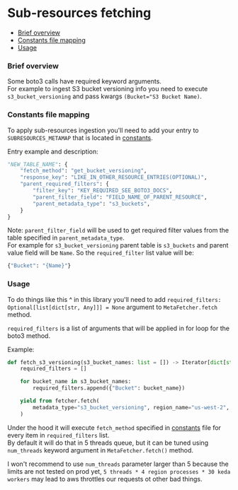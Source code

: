 
# Sub-resources fetching
- [Brief overview](#brief-overview)
- [Constants file mapping](#constants-file-mapping)
- [Usage](#usage)

### Brief overview
Some boto3 calls have required keyword arguments. 
<br>For example to ingest S3 bucket versioning info you need to execute `s3_bucket_versioning` and pass kwargs `(Bucket="S3 Bucket Name)`.


### Constants file mapping
To apply sub-resources ingestion you'll need to add your entry to `SUBRESOURCES_METAMAP` that is located in [constants](nops_metadata/constants.py).

Entry example and description:

```python
"NEW_TABLE_NAME": {
    "fetch_method": "get_bucket_versioning",
    "response_key": "LIKE_IN_OTHER_RESOURCE_ENTRIES(OPTIONAL)",
    "parent_required_filters": {
        "filter_key": "KEY_REQUIRED_SEE_BOTO3_DOCS",
        "parent_filter_field": "FIELD_NAME_OF_PARENT_RESOURCE",
        "parent_metadata_type": "s3_buckets",
    }
}
```

Note: `parent_filter_field` will be used to get required filter values from the table specified in `parent_metadata_type`.<br>
For example for `s3_bucket_versioning` parent table is `s3_buckets` and parent value field will be `Name`. So the `required_filter` list value will be:
```python
{"Bucket": "{Name}"}
```


### Usage
To do things like this ^ in this library you'll need to add `required_filters: Optional[list[dict[str, Any]]] = None` argument to `MetaFetcher.fetch` method.

`required_filters` is  a list of arguments that will be applied in for loop for the boto3 method.


Example:
```python
def fetch_s3_versioning(s3_bucket_names: list = []) -> Iterator[dict[str, Any]]
    required_filters = []

    for bucket_name in s3_bucket_names:
        required_filters.append({"Bucket": bucket_name})

    yield from fetcher.fetch(
        metadata_type="s3_bucket_versioning", region_name="us-west-2", required_filters=required_filters
    )
```

Under the hood it will execute `fetch_method` specified in [constants](nops_metadata/constants.py) file for every item in `required_filters` list.
<br>By default it will do that in 5 threads queue, but it can be tuned using `num_threads` keyword argument in `MetaFetcher.fetch()` method.

I won't recommend to use `num_threads` parameter larger than 5 because the limits are not tested on prod yet, `5 threads * 4 region processes * 30 keda workers` may lead to aws throttles our requests ot other bad things. 

